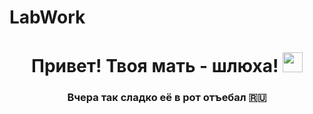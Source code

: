 # LabWork
<h1 align="center">Привет! Твоя мать - шлюха!</a> 
<img src="https://github.com/blackcater/blackcater/raw/main/images/Hi.gif" height="32"/></h1>
<h3 align="center">Вчера так сладко её в рот отъебал 🇷🇺</h3>
